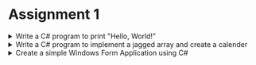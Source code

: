 # Assignment 1

<details>
<summary>Write a C# program to print "Hello, World!"</summary>

### Write a C# program to print "Hello, World!".

```csharp
using System;

namespace HelloWorld
{
    class Program
    {
        static void Main(string[] args)
        {
            Console.WriteLine("Hello, World!");
        }
    }
}
```

---
</details>

<details>
<summary>Write a C# program to implement a jagged array and create a calender</summary>

### Write a C# program to implement a jagged array and create a calender.

```csharp
using System;

namespace CalenderJaggedArray
{
    class Program
    {
        static void Main(string[] args)
        {
            int[][] calendar = new int[5][];

            calendar[0] = new int[7] { 1, 2, 3, 4, 5, 6, 7 };
            calendar[1] = new int[7] { 8, 9, 10, 11, 12, 13, 14 };
            calendar[2] = new int[7] { 15, 16, 17, 18, 19, 20, 21 };
            calendar[3] = new int[7] { 22, 23, 24, 25, 26, 27, 28 };
            calendar[4] = new int[3] { 29, 30, 31 };

            Console.WriteLine("Simple Calendar using a Jagged Array:");
            Console.WriteLine("---------------------------------------");

            for (int week = 0; week < calendar.Length; week++)
            {
                Console.Write("Week " + (week + 1) + ": ");

                for (int day = 0; day < calendar[week].Length; day++)
                {
                    Console.Write(calendar[week][day] + "\t");
                }

                Console.WriteLine();
            }
        }
    }
}
```
</details>


<details>
<summary>Create a simple Windows Form Application using C#</summary>

### Create a simple Windows Form Application using C#.
- The form should have a label and textbox for username and password.
- The form should have a button to submit the username and password.
- The form should have a label to display the message "Login Successful" or "Login Failed".
- The form should test the username and password and display the message accordingly.
- The form should be closed after the success message is displayed.

```csharp

namespace PurnaForm
{
    public partial class Form1 : Form
    {
        private object labelMessage;

        public Form1()
        {
            InitializeComponent();
        }

        private void button1_Click(object sender, EventArgs e)
        {
            string username = textBox1.Text;
            string password = textBox2.Text;

            //string text = textBox1.Text;
            //MessageBox.Show("Welcome" + text);

            if (username == "Purna" && password == "123")
            {
                this.Hide();
                MessageBox.Show($"Welcome, {username}!");
            }
            else
            {
                MessageBox.Show("Invalid Credentials");
            }
        }
    }
}
```

---
</details>